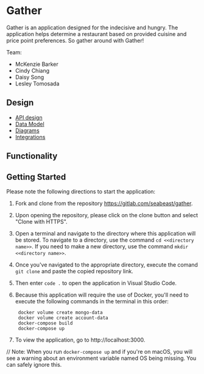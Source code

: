# Gather

Gather is an application designed for the indecisive and hungry. The application helps determine a restaurant based on provided cuisine and price point preferences. So gather around with Gather!

Team:
- McKenzie Barker
- Cindy Chiang
- Daisy Song
- Lesley Tomosada

## Design
- [API design](docs/api-design.md)
- [Data Model](docs/data-model.md)
- [Diagrams](docs/diagrams.md)
- [Integrations](docs/integrations.md)

## Functionality


## Getting Started

Please note the following directions to start the application:
1. Fork and clone from the repository https://gitlab.com/seabeast/gather.
2. Upon opening the repository, please click on the clone button and select "Clone with HTTPS".
3. Open a terminal and navigate to the directory where this application will be stored. To navigate to a directory, use the command `cd <<directory name>>`. If you need to make a new directory, use the command `mkdir <<directory name>>`.
4. Once you've navigated to the appropriate directory, execute the comand `git clone` and paste the copied repository link.
5. Then enter `code .` to open the application in Visual Studio Code.
6. Because this application will require the use of Docker, you'll need to execute the following commands in the terminal in this order:

        docker volume create mongo-data
        docker volume create account-data
        docker-compose build
        docker-compose up

7. To view the application, go to http://localhost:3000.

// Note: When you run `docker-compose up` and if you're on macOS, you will see a warning about an environment variable named OS being missing. You can safely ignore this.
